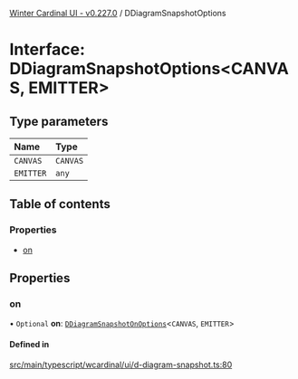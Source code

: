 [Winter Cardinal UI - v0.227.0](../index.md) / DDiagramSnapshotOptions

# Interface: DDiagramSnapshotOptions<CANVAS, EMITTER\>

## Type parameters

| Name | Type |
| :------ | :------ |
| `CANVAS` | `CANVAS` |
| `EMITTER` | `any` |

## Table of contents

### Properties

- [on](DDiagramSnapshotOptions.md#on)

## Properties

### on

• `Optional` **on**: [`DDiagramSnapshotOnOptions`](DDiagramSnapshotOnOptions.md)<`CANVAS`, `EMITTER`\>

#### Defined in

[src/main/typescript/wcardinal/ui/d-diagram-snapshot.ts:80](https://github.com/winter-cardinal/winter-cardinal-ui/blob/v0.227.0/src/main/typescript/wcardinal/ui/d-diagram-snapshot.ts#L80)
